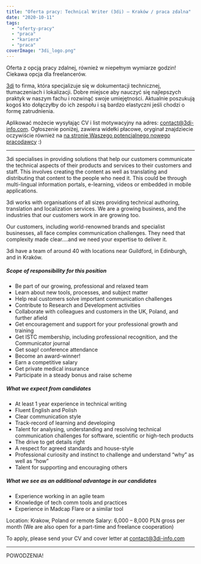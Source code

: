```yaml
---
title: "Oferta pracy: Technical Writer (3di) – Kraków / praca zdalna"
date: "2020-10-11"
tags:
  - "oferty-pracy"
  - "praca"
  - "kariera"
  - "praca"
coverImage: "3di_logo.png"
---
```


Oferta z opcją pracy zdalnej, również w niepełnym wymiarze godzin! Ciekawa opcja
dla freelancerów.

[3di](https://3di-info.com/) to firma, która specjalizuje się w dokumentacji
technicznej, tłumaczeniach i lokalizacji. Dobre miejsce aby nauczyć się
najlepszych praktyk w naszym fachu i rozwinąć swoje umiejętności. Aktualnie
poszukują kogoś kto dołączyłby do ich zespołu i są bardzo elastyczni jeśli
chodzi o formę zatrudnienia.

Aplikować możecie wysyłając CV i list motywacyjny na adres:
[contact@3di-info.com](mailto:contact@3di-info.com). Ogłoszenie poniżej, zawiera
widełki płacowe, oryginał znajdziecie oczywiście również na
[na stronie Waszego potencjalnego nowego pracodawcy](https://3di-info.com/technical-writer-krakow/)
:)

---

3di specialises in providing solutions that help our customers communicate the
technical aspects of their products and services to their customers and staff.
This involves creating the content as well as translating and distributing that
content to the people who need it. This could be through multi-lingual
information portals, e-learning, videos or embedded in mobile applications.

3di works with organisations of all sizes providing technical authoring,
translation and localization services. We are a growing business, and the
industries that our customers work in are growing too.

Our customers, including world-renowned brands and specialist businesses, all
face complex communication challenges. They need that complexity made clear….and
we need your expertise to deliver it.

3di have a team of around 40 with locations near Guildford, in Edinburgh, and in
Kraków.

##### Scope of responsibility for this position

- Be part of our growing, professional and relaxed team
- Learn about new tools, processes, and subject matter
- Help real customers solve important communication challenges
- Contribute to Research and Development activities
- Collaborate with colleagues and customers in the UK, Poland, and further
  afield
- Get encouragement and support for your professional growth and training
- Get ISTC membership, including professional recognition, and the Communicator
  journal
- Get soap! conference attendance
- Become an award-winner!
- Earn a competitive salary
- Get private medical insurance
- Participate in a steady bonus and raise scheme

##### What we expect from candidates

- At least 1 year experience in technical writing
- Fluent English and Polish
- Clear communication style
- Track-record of learning and developing
- Talent for analysing, understanding and resolving technical communication
  challenges for software, scientific or high-tech products
- The drive to get details right
- A respect for agreed standards and house-style
- Professional curiosity and instinct to challenge and understand “why” as well
  as “how”
- Talent for supporting and encouraging others

##### What we see as an additional advantage in our candidates

- Experience working in an agile team
- Knowledge of tech comm tools and practices
- Experience in Madcap Flare or a similar tool

Location: Krakow, Poland or remote Salary: 6,000 – 8,000 PLN gross per month (We
are also open for a part-time and freelance cooperation)

To apply, please send your CV and cover letter at
[contact@3di-info.com](mailto:contact@3di-info.com)

---

POWODZENIA!

